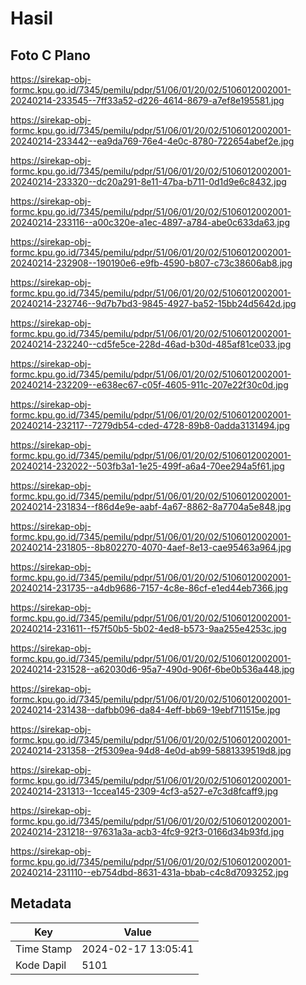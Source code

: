 # Hasil

## Foto C Plano

https://sirekap-obj-formc.kpu.go.id/7345/pemilu/pdpr/51/06/01/20/02/5106012002001-20240214-233545--7ff33a52-d226-4614-8679-a7ef8e195581.jpg

https://sirekap-obj-formc.kpu.go.id/7345/pemilu/pdpr/51/06/01/20/02/5106012002001-20240214-233442--ea9da769-76e4-4e0c-8780-722654abef2e.jpg

https://sirekap-obj-formc.kpu.go.id/7345/pemilu/pdpr/51/06/01/20/02/5106012002001-20240214-233320--dc20a291-8e11-47ba-b711-0d1d9e6c8432.jpg

https://sirekap-obj-formc.kpu.go.id/7345/pemilu/pdpr/51/06/01/20/02/5106012002001-20240214-233116--a00c320e-a1ec-4897-a784-abe0c633da63.jpg

https://sirekap-obj-formc.kpu.go.id/7345/pemilu/pdpr/51/06/01/20/02/5106012002001-20240214-232908--190190e6-e9fb-4590-b807-c73c38606ab8.jpg

https://sirekap-obj-formc.kpu.go.id/7345/pemilu/pdpr/51/06/01/20/02/5106012002001-20240214-232746--9d7b7bd3-9845-4927-ba52-15bb24d5642d.jpg

https://sirekap-obj-formc.kpu.go.id/7345/pemilu/pdpr/51/06/01/20/02/5106012002001-20240214-232240--cd5fe5ce-228d-46ad-b30d-485af81ce033.jpg

https://sirekap-obj-formc.kpu.go.id/7345/pemilu/pdpr/51/06/01/20/02/5106012002001-20240214-232209--e638ec67-c05f-4605-911c-207e22f30c0d.jpg

https://sirekap-obj-formc.kpu.go.id/7345/pemilu/pdpr/51/06/01/20/02/5106012002001-20240214-232117--7279db54-cded-4728-89b8-0adda3131494.jpg

https://sirekap-obj-formc.kpu.go.id/7345/pemilu/pdpr/51/06/01/20/02/5106012002001-20240214-232022--503fb3a1-1e25-499f-a6a4-70ee294a5f61.jpg

https://sirekap-obj-formc.kpu.go.id/7345/pemilu/pdpr/51/06/01/20/02/5106012002001-20240214-231834--f86d4e9e-aabf-4a67-8862-8a7704a5e848.jpg

https://sirekap-obj-formc.kpu.go.id/7345/pemilu/pdpr/51/06/01/20/02/5106012002001-20240214-231805--8b802270-4070-4aef-8e13-cae95463a964.jpg

https://sirekap-obj-formc.kpu.go.id/7345/pemilu/pdpr/51/06/01/20/02/5106012002001-20240214-231735--a4db9686-7157-4c8e-86cf-e1ed44eb7366.jpg

https://sirekap-obj-formc.kpu.go.id/7345/pemilu/pdpr/51/06/01/20/02/5106012002001-20240214-231611--f57f50b5-5b02-4ed8-b573-9aa255e4253c.jpg

https://sirekap-obj-formc.kpu.go.id/7345/pemilu/pdpr/51/06/01/20/02/5106012002001-20240214-231528--a62030d6-95a7-490d-906f-6be0b536a448.jpg

https://sirekap-obj-formc.kpu.go.id/7345/pemilu/pdpr/51/06/01/20/02/5106012002001-20240214-231438--dafbb096-da84-4eff-bb69-19ebf711515e.jpg

https://sirekap-obj-formc.kpu.go.id/7345/pemilu/pdpr/51/06/01/20/02/5106012002001-20240214-231358--2f5309ea-94d8-4e0d-ab99-5881339519d8.jpg

https://sirekap-obj-formc.kpu.go.id/7345/pemilu/pdpr/51/06/01/20/02/5106012002001-20240214-231313--1ccea145-2309-4cf3-a527-e7c3d8fcaff9.jpg

https://sirekap-obj-formc.kpu.go.id/7345/pemilu/pdpr/51/06/01/20/02/5106012002001-20240214-231218--97631a3a-acb3-4fc9-92f3-0166d34b93fd.jpg

https://sirekap-obj-formc.kpu.go.id/7345/pemilu/pdpr/51/06/01/20/02/5106012002001-20240214-231110--eb754dbd-8631-431a-bbab-c4c8d7093252.jpg


## Metadata

| Key        | Value               |
| ---------- | ------------------- |
| Time Stamp | 2024-02-17 13:05:41 |
| Kode Dapil | 5101                |



